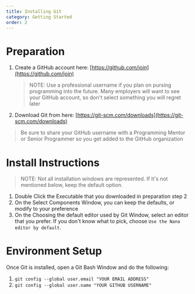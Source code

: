 ```yaml
---
title: Installing Git
category: Getting Started
order: 2
---
```

# Preparation 
1. Create a GitHub account here: [https://github.com/join](https://github.com/join)  

    > NOTE: Use a professional username if you plan on pursing programming into the future. Many employers will want to see your GitHub account, so don't select something you will regret later  

2. Download Git from here: [https://git-scm.com/downloads](https://git-scm.com/downloads)  

>Be sure to share your GitHub username with a Programming Mentor or Senior Programmer so you get added to the GitHub organization

# Install Instructions
>NOTE: Not all installation windows are represented. If it's not mentioned below, keep the default option. 
1. Double Click the Executable that you downloaded in preparation step 2  
2. On the Select Components Window, you can keep the defaults, or modify to your preference  
3. On the Choosing the default editor used by Git Window, select an editor that you prefer. If you don't know what to pick, choose `Use the Nano editor by default`.

# Environment Setup  
Once Git is installed, open a Git Bash Window and do the following:
1. `git config --global user.email "YOUR EMAIL ADDRESS"`
2. `git config --global user.name "YOUR GITHUB USERNAME"`